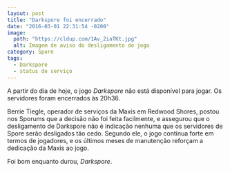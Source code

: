 ```yaml
---
layout: post
title: "Darkspore foi encerrado"
date: "2016-03-01 22:31:54 -0200"
image:
  path: "https://cldup.com/1Av_2iaTKt.jpg"
  alt: Imagem de aviso do desligamento do jogo
category: Spore
tags:
  - Darkspore
  - status de serviço
---
```


A partir do dia de hoje, o jogo _Darkspore_ não está disponível para jogar. Os servidores foram encerrados às 20h36.

Berrie Tiegle, operador de serviços da Maxis em Redwood Shores, postou nos Sporums que a decisão não foi feita facilmente, e assegurou que o desligamento de Darkspore não é indicação nenhuma que os servidores de Spore serão desligados tão cedo. Segundo ele, o jogo continua forte em termos de jogadores, e os últimos meses de manutenção reforçam a dedicação da Maxis ao jogo.

Foi bom enquanto durou, _Darkspore_.
